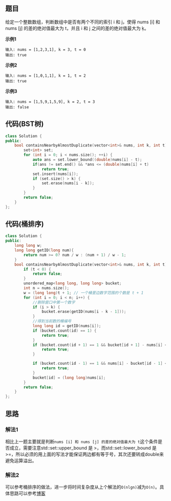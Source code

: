 ## 题目
给定一个整数数组，判断数组中是否有两个不同的索引 i 和 j，使得 nums [i] 和 nums [j] 的差的绝对值最大为 t，并且 i 和 j 之间的差的绝对值最大为 ķ。

**示例1**
```
输入: nums = [1,2,3,1], k = 3, t = 0
输出: true
```

**示例2**
```
输入: nums = [1,0,1,1], k = 1, t = 2
输出: true
```

**示例3**
```
输入: nums = [1,5,9,1,5,9], k = 2, t = 3
输出: false
```

## 代码(BST树)
```C++
class Solution {
public:
    bool containsNearbyAlmostDuplicate(vector<int>& nums, int k, int t) {
        set<int> set;
        for (int i = 0; i < nums.size(); ++i) {
            auto ans = set.lower_bound((double)nums[i] - t);
            if(ans != set.end() && *ans <= (double)nums[i] + t)
                return true;
            set.insert(nums[i]);
            if (set.size() > k) {
                set.erase(nums[i - k]);
            }
        }
        return false;
    }
};
```

## 代码(桶排序)
```C++
class Solution {
public:
    long long w;
    long long getID(long num){
        return num >= 0? num / w : (num + 1) / w - 1;
    }
    bool containsNearbyAlmostDuplicate(vector<int>& nums, int k, int t) {
        if (t < 0) {
            return false;
        }
        unordered_map<long long, long long> bucket;
        int n = nums.size();
        w = (long long)t + 1; // 一个桶里边数字范围的个数是 t + 1
        for (int i = 0; i < n; i++) {
            //删除窗口中第一个数字
            if (i > k) {
                bucket.erase(getID(nums[i - k - 1]));
            }
            //得到当前数的桶编号
            long long id = getID(nums[i]);
            if (bucket.count(id) == 1) {
                return true;
            }
            if (bucket.count(id + 1) == 1 && bucket[id + 1] - nums[i] < w) {
                return true;
            }

            if (bucket.count(id - 1) == 1 && nums[i] - bucket[id - 1] < w) {
                return true;
            }
            bucket[id] = (long long)nums[i];
        }
        return false;
    }
};
```

## 思路

### 解法1

相比上一题主要就是判断`nums [i] 和 nums [j] 的差的绝对值最大为 t`这个条件是否成立，需要注意std::set::upper_bound 是 >，而std::set::lower_bound 是 >=，所以必须的用上面的写法才能保证两边都有等于号，其次还要转成double来避免运算溢出。

### 解法2

可以参考桶排序的做法，进一步将时间复杂度从上个解法的`O(nlgn)`减为`O(n)`。具体思路可以参考[博客](https://leetcode-cn.com/problems/contains-duplicate-iii/solution/xiang-xi-tong-su-de-si-lu-fen-xi-duo-jie-fa-by-46/)